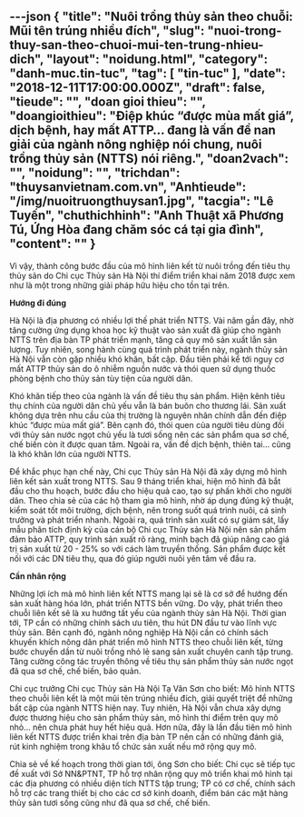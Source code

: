 ---json
{
    "title": "Nuôi trồng thủy sản theo chuỗi: Mũi tên trúng nhiều đích",
    "slug": "nuoi-trong-thuy-san-theo-chuoi-mui-ten-trung-nhieu-dich",
    "layout": "noidung.html",
    "category": "danh-muc.tin-tuc",
    "tag": [
        "tin-tuc"
    ],
    "date": "2018-12-11T17:00:00.000Z",
    "draft": false,
    "tieude": "",
    "doan gioi thieu": "",
    "doangioithieu": "Điệp khúc “được mùa mất giá”, dịch bệnh, hay mất ATTP… đang là vấn đề nan giải của ngành nông nghiệp nói chung, nuôi trồng thủy sản (NTTS) nói riêng.",
    "doan2vach": "",
    "noidung": "",
    "trichdan": "thuysanvietnam.com.vn",
    "Anhtieude": "/img/nuoitruongthuysan1.jpg",
    "tacgia": "Lê Tuyến",
    "chuthichhinh": "Anh Thuật xã Phương Tú, Ứng Hòa đang chăm sóc cá tại gia đình",
    "__content__": ""
}
---
<p>V&igrave; vậy, th&agrave;nh c&ocirc;ng bước đầu của m&ocirc; h&igrave;nh li&ecirc;n kết từ nu&ocirc;i trồng đến ti&ecirc;u thụ thủy sản do Chi cục Thủy sản H&agrave; Nội th&iacute; điểm triển khai năm 2018 được xem như l&agrave; một trong những giải ph&aacute;p hữu hiệu cho tồn tại tr&ecirc;n.</p>

<p><strong>Hướng đi đ&uacute;ng</strong></p>

<p>H&agrave; Nội l&agrave; địa phương c&oacute; nhiều lợi thế ph&aacute;t triển NTTS. V&agrave;i năm gần đ&acirc;y, nhờ tăng cường ứng dụng khoa học kỹ thuật v&agrave;o sản xuất đ&atilde; gi&uacute;p cho ng&agrave;nh NTTS tr&ecirc;n địa b&agrave;n TP ph&aacute;t triển mạnh, tăng cả quy m&ocirc; sản xuất lẫn sản lượng. Tuy nhi&ecirc;n, song h&agrave;nh c&ugrave;ng qu&aacute; tr&igrave;nh ph&aacute;t triển n&agrave;y, ng&agrave;nh thủy sản H&agrave; Nội vẫn c&ograve;n gặp nhiều kh&oacute; khăn, bất cập. Đầu ti&ecirc;n phải kể tới nguy cơ mất ATTP thủy sản do &ocirc; nhiễm nguồn nước v&agrave; th&oacute;i quen sử dụng thuốc ph&ograve;ng bệnh cho thủy sản t&ugrave;y tiện của người d&acirc;n.</p>

<p>Kh&oacute; khăn tiếp theo của ng&agrave;nh l&agrave; vấn đề ti&ecirc;u thụ sản phẩm. Hiện k&ecirc;nh ti&ecirc;u thụ ch&iacute;nh của người d&acirc;n chủ yếu vẫn l&agrave; b&aacute;n bu&ocirc;n cho thương l&aacute;i. Sản xuất kh&ocirc;ng dựa tr&ecirc;n nhu cầu của thị trường l&agrave; nguy&ecirc;n nh&acirc;n ch&iacute;nh dẫn đến điệp kh&uacute;c &ldquo;được m&ugrave;a mất gi&aacute;&rdquo;. B&ecirc;n cạnh đ&oacute;, th&oacute;i quen của người ti&ecirc;u d&ugrave;ng đối với thủy sản nước ngọt chủ yếu l&agrave; tươi sống n&ecirc;n c&aacute;c sản phẩm qua sơ chế, chế biến c&ograve;n &iacute;t được quan t&acirc;m. Ngo&agrave;i ra, vấn đề dịch bệnh, thi&ecirc;n tai... cũng l&agrave; kh&oacute; khăn lớn của người NTTS.&nbsp;</p>

<p>Để khắc phục hạn chế n&agrave;y, Chi cục Thủy sản H&agrave; Nội đ&atilde; x&acirc;y dựng m&ocirc; h&igrave;nh li&ecirc;n kết sản xuất trong NTTS. Sau 9 th&aacute;ng triển khai, hiện m&ocirc; h&igrave;nh đ&atilde; bắt đầu cho thu hoạch, bước đầu cho hiệu quả cao, tạo sự phấn khởi cho người d&acirc;n. Theo chia sẻ của c&aacute;c hộ tham gia m&ocirc; h&igrave;nh, nhờ &aacute;p dụng đ&uacute;ng kỹ thuật, kiểm so&aacute;t tốt m&ocirc;i trường, dịch bệnh, n&ecirc;n trong suốt qu&aacute; tr&igrave;nh nu&ocirc;i, c&aacute; sinh trưởng v&agrave; ph&aacute;t triển nhanh. Ngo&agrave;i ra, qu&aacute; tr&igrave;nh sản xuất c&oacute; sự gi&aacute;m s&aacute;t, lấy mẫu ph&acirc;n t&iacute;ch định kỳ của c&aacute;n bộ Chi cục Thủy sản H&agrave; Nội n&ecirc;n sản phẩm đảm bảo ATTP, quy tr&igrave;nh sản xuất r&otilde; r&agrave;ng, minh bạch đ&atilde; gi&uacute;p n&acirc;ng cao gi&aacute; trị sản xuất từ 20 - 25% so với c&aacute;ch l&agrave;m truyền thống. Sản phẩm được kết nối với c&aacute;c DN ti&ecirc;u thụ, qua đ&oacute; gi&uacute;p người nu&ocirc;i y&ecirc;n t&acirc;m về đầu ra.</p>

<p><strong>Cần nh&acirc;n rộng</strong></p>

<p>Những lợi &iacute;ch m&agrave; m&ocirc; h&igrave;nh li&ecirc;n kết NTTS mang lại sẽ l&agrave; cơ sở để hướng đến sản xuất h&agrave;ng h&oacute;a lớn, ph&aacute;t triển NTTS bền vững. Do vậy, ph&aacute;t triển theo chuỗi li&ecirc;n kết sẽ l&agrave; xu hướng tất yếu của ng&agrave;nh thủy sản H&agrave; Nội. Thời gian tới, TP cần c&oacute; những ch&iacute;nh s&aacute;ch ưu ti&ecirc;n, thu h&uacute;t DN đầu tư v&agrave;o lĩnh vực thủy sản. B&ecirc;n cạnh đ&oacute;, ng&agrave;nh n&ocirc;ng nghiệp H&agrave; Nội cần c&oacute; ch&iacute;nh s&aacute;ch khuyến kh&iacute;ch n&ocirc;ng d&acirc;n ph&aacute;t triển m&ocirc; h&igrave;nh NTTS theo chuỗi li&ecirc;n kết, từng bước chuyển dần từ nu&ocirc;i trồng nhỏ lẻ sang sản xuất chuy&ecirc;n canh tập trung. Tăng cường c&ocirc;ng t&aacute;c truyền th&ocirc;ng về ti&ecirc;u thụ sản phẩm thủy sản nước ngọt đ&atilde; qua sơ chế, chế biến, bảo quản.&nbsp;</p>

<p>Chi cục trưởng Chi cục Thủy sản H&agrave; Nội Tạ Văn Sơn cho biết: M&ocirc; h&igrave;nh NTTS theo chuỗi li&ecirc;n kết l&agrave; một mũi t&ecirc;n tr&uacute;ng nhiều đ&iacute;ch, giải quyết triệt để những bất cập của ng&agrave;nh NTTS hiện nay. Tuy nhi&ecirc;n, H&agrave; Nội vẫn chưa x&acirc;y dựng được thương hiệu cho sản phẩm thủy sản, m&ocirc; h&igrave;nh th&iacute; điểm tr&ecirc;n quy m&ocirc; nhỏ... n&ecirc;n chưa ph&aacute;t huy hết hiệu quả. Hơn nữa, đ&acirc;y l&agrave; lần đầu ti&ecirc;n m&ocirc; h&igrave;nh li&ecirc;n kết NTTS được triển khai tr&ecirc;n địa b&agrave;n TP n&ecirc;n cần c&oacute; những đ&aacute;nh gi&aacute;, r&uacute;t kinh nghiệm trong kh&acirc;u tổ chức sản xuất nếu mở rộng quy m&ocirc;.</p>

<p>Chia sẻ về kế hoạch trong thời gian tới, &ocirc;ng Sơn cho biết: Chi cục sẽ tiếp tục đề xuất với Sở NN&amp;PTNT, TP hỗ trợ nh&acirc;n rộng quy m&ocirc; triển khai m&ocirc; h&igrave;nh tại c&aacute;c địa phương c&oacute; nhiều diện t&iacute;ch NTTS tập trung; TP c&oacute; cơ chế, ch&iacute;nh s&aacute;ch hỗ trợ c&aacute;c trang thiết bị cho c&aacute;c cơ sở kinh doanh, điểm b&aacute;n c&aacute;c mặt h&agrave;ng thủy sản tươi sống cũng như đ&atilde; qua sơ chế, chế biến.</p>
